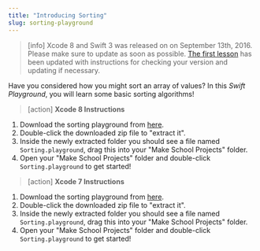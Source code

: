```yaml
---
title: "Introducing Sorting"
slug: sorting-playground
---
```


> [info]
> Xcode 8 and Swift 3 was released on on September 13th, 2016. Please make sure to update as soon as possible. [The first lesson](https://www.makeschool.com/academy/tutorial/getting-started-with-xcode-playgrounds-0afee09b-0bdb-47bd-8551-e179266b6b65/get-started-with-xcode-74d7476e-22f1-403c-99ab-b767f1a7b71e) has been updated with instructions for checking your version and updating if necessary.

Have you considered how you might sort an array of values? In this _Swift Playground_, you will learn some basic sorting algorithms!

> [action]
> **Xcode 8 Instructions**
>
1. Download the sorting playground from [here](https://github.com/MakeSchool-Tutorials/Intro-Sorting-Swift-Playground/archive/swift3.zip).
1. Double-click the downloaded zip file to "extract it".
1. Inside the newly extracted folder you should see a file named `Sorting.playground`, drag this into your "Make School Projects" folder.
1. Open your "Make School Projects" folder and double-click `Sorting.playground` to get started!

<!--  -->

> [action]
> **Xcode 7 Instructions**
>
1. Download the sorting playground from [here](https://github.com/MakeSchool-Tutorials/Intro-Sorting-Swift-Playground/archive/master.zip).
1. Double-click the downloaded zip file to "extract it".
1. Inside the newly extracted folder you should see a file named `Sorting.playground`, drag this into your "Make School Projects" folder.
1. Open your "Make School Projects" folder and double-click `Sorting.playground` to get started!
